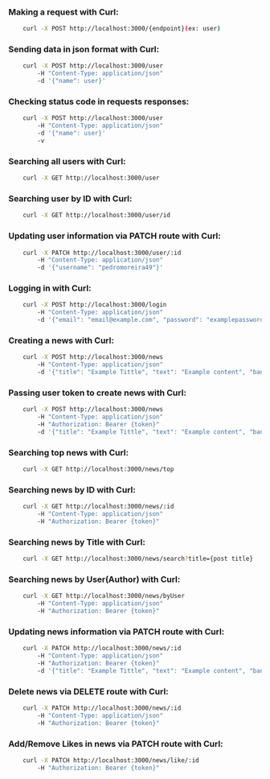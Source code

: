 ### Making a request with Curl:

```bash
    curl -X POST http://localhost:3000/{endpoint}(ex: user)
```

### Sending data in json format with Curl:

```bash
    curl -X POST http://localhost:3000/user 
	    -H "Content-Type: application/json" 
	    -d '{"name": user}'
```

### Checking status code in requests responses:
```bash
    curl -X POST http://localhost:3000/user 
	    -H "Content-Type: application/json" 
	    -d '{"name": user}'
        -v
```

### Searching all users with Curl:
```bash
    curl -X GET http://localhost:3000/user
```

### Searching user by ID with Curl:
```bash
    curl -X GET http://localhost:3000/user/id
```

### Updating user information via PATCH route with Curl:
```bash
    curl -X PATCH http://localhost:3000/user/:id
        -H "Content-Type: application/json" 
        -d '{"username": "pedromoreira49"}'
```

### Logging in with Curl:
```bash
    curl -X POST http://localhost:3000/login
        -H "Content-Type: application/json" 
        -d '{"email": "email@example.com", "password": "examplepassword"}'
```

### Creating a news with Curl:
```bash
    curl -X POST http://localhost:3000/news 
        -H "Content-Type: application/json" 
        -d '{"title": "Example Tittle", "text": "Example content", "banner": "exampleImage.jpg"}'
```

### Passing user token to create news with Curl:
```bash
    curl -X POST http://localhost:3000/news 
        -H "Content-Type: application/json"
        -H "Authorization: Bearer {token}" 
        -d '{"title": "Example Tittle", "text": "Example content", "banner": "exampleImage.jpg"}'
```

### Searching top news with Curl:
```bash
    curl -X GET http://localhost:3000/news/top
```

### Searching news by ID with Curl:
```bash
    curl -X GET http://localhost:3000/news/:id
        -H "Content-Type: application/json"
        -H "Authorization: Bearer {token}"
```

### Searching news by Title with Curl:
```bash
    curl -X GET http://localhost:3000/news/search?title={post title}
```

### Searching news by User(Author) with Curl:
```bash
    curl -X GET http://localhost:3000/news/byUser
        -H "Content-Type: application/json"
        -H "Authorization: Bearer {token}"
```

### Updating news information via PATCH route with Curl:
```bash
    curl -X PATCH http://localhost:3000/news/:id
        -H "Content-Type: application/json" 
        -H "Authorization: Bearer {token}"
        -d '{"title": "Example Tittle", "text": "Example content", "banner": "exampleImage.jpg"}'
```

### Delete news via DELETE route with Curl:
```bash
    curl -X PATCH http://localhost:3000/news/:id
        -H "Content-Type: application/json" 
        -H "Authorization: Bearer {token}"
```

### Add/Remove Likes in news via PATCH route with Curl:
```bash
    curl -X PATCH http://localhost:3000/news/like/:id 
        -H "Authorization: Bearer {token}"
```
